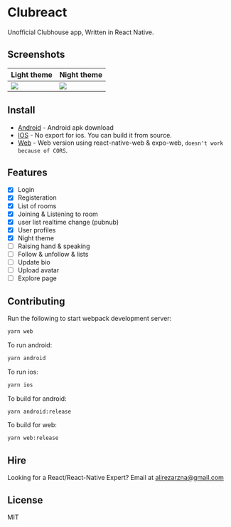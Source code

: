 # Clubreact

Unofficial Clubhouse app, Written in React Native.

## Screenshots

| Light theme | Night theme |
| ----------- | ----------- |
| ![][light]  | ![][dark]   |

## Install

- [Android](https://github.com/arnnis/Sup/releases/latest) - Android apk download
- [IOS](https://arnnis.github.io/Sup) - No export for ios. You can build it from source.
- [Web](https://arnnis.github.io/Sup) - Web version using react-native-web & expo-web, `doesn't work because of CORS`.
<!-- - [Windows](https://github.com/arnnis/Sup/releases/latest) - Windows version using electron
- [Linux](https://github.com/arnnis/Sup/releases/latest) - Linux version using electron -->

[dark]: https://user-images.githubusercontent.com/61647712/114277408-bc69ec00-9a33-11eb-9c9a-775772e73fbc.jpg
[light]: https://user-images.githubusercontent.com/61647712/114277409-be33af80-9a33-11eb-97ba-b905ad096bb7.jpg
[conversation]: https://user-images.githubusercontent.com/56032649/65983227-eda24d00-e489-11e9-9d31-ed6d392237e3.png
[workspaces]: https://user-images.githubusercontent.com/56032649/65982799-0100e880-e489-11e9-87c0-ae898f3603dc.png

## Features

- [x] Login
- [x] Registeration
- [x] List of rooms
- [x] Joining & Listening to room
- [x] user list realtime change (pubnub)
- [x] User profiles
- [x] Night theme
- [ ] Raising hand & speaking
- [ ] Follow & unfollow & lists
- [ ] Update bio
- [ ] Upload avatar
- [ ] Explore page

## Contributing

Run the following to start webpack development server:

```sh
yarn web
```

To run android:

```sh
yarn android
```

To run ios:

```sh
yarn ios
```

To build for android:

```sh
yarn android:release
```

To build for web:

```sh
yarn web:release
```

## Hire

Looking for a React/React-Native Expert? Email at alirezarzna@gmail.com

## License

MIT
